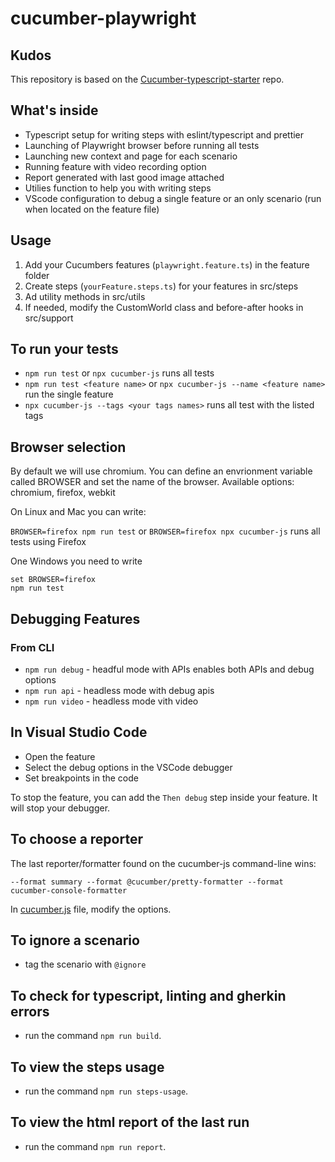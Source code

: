 # cucumber-playwright

## Kudos

This repository is based on the [Cucumber-typescript-starter](https://github.com/hdorgeval/cucumber7-ts-starter/) repo.

## What's inside

- Typescript setup for writing steps with eslint/typescript and prettier
- Launching of Playwright browser before running all tests
- Launching new context and page for each scenario
- Running feature with video recording option
- Report generated with last good image attached
- Utilies function to help you with writing steps
- VScode configuration to debug a single feature or an only scenario (run when located on the feature file)

## Usage

1. Add your Cucumbers features (`playwright.feature.ts`) in the feature folder
2. Create steps (`yourFeature.steps.ts`) for your features in src/steps
3. Ad utility methods in src/utils
4. If needed, modify the CustomWorld class and before-after hooks in src/support 

## To run your tests

- `npm run test` or `npx cucumber-js` runs all tests
- `npm run test <feature name>` or `npx cucumber-js --name <feature name>` run the single feature
- `npx cucumber-js --tags <your tags names>` runs all test with the listed tags

## Browser selection

By default we will use chromium. You can define an envrionment variable called BROWSER and
set the name of the browser. Available options: chromium, firefox, webkit

On Linux and Mac you can write:

`BROWSER=firefox npm run test` or `BROWSER=firefox npx cucumber-js` runs all tests using Firefox

One Windows you need to write

```
set BROWSER=firefox
npm run test
```

## Debugging Features

### From CLI

- `npm run debug` - headful mode with APIs enables both APIs and debug options
- `npm run api` - headless mode with debug apis
- `npm run video` - headless mode vith video

## In Visual Studio Code

- Open the feature
- Select the debug options in the VSCode debugger
- Set breakpoints in the code

To stop the feature, you can add the `Then debug` step inside your feature. It will stop your debugger.

## To choose a reporter

The last reporter/formatter found on the cucumber-js command-line wins:

```text
--format summary --format @cucumber/pretty-formatter --format cucumber-console-formatter
```

In [cucumber.js](cucumber.js) file, modify the options.

## To ignore a scenario

- tag the scenario with `@ignore`

## To check for typescript, linting and gherkin errors

- run the command `npm run build`.

## To view the steps usage

- run the command `npm run steps-usage`.

## To view the html report of the last run

- run the command `npm run report`.
